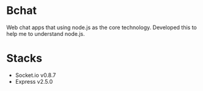 # Bchat #

Web chat apps that using node.js as the core technology. Developed this to help me to understand node.js.

# Stacks #
* Socket.io v0.8.7
* Express v2.5.0
